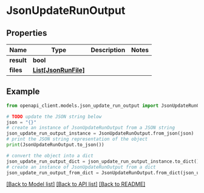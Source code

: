 # JsonUpdateRunOutput


## Properties

Name | Type | Description | Notes
------------ | ------------- | ------------- | -------------
**result** | **bool** |  | 
**files** | [**List[JsonRunFile]**](JsonRunFile.md) |  | 

## Example

```python
from openapi_client.models.json_update_run_output import JsonUpdateRunOutput

# TODO update the JSON string below
json = "{}"
# create an instance of JsonUpdateRunOutput from a JSON string
json_update_run_output_instance = JsonUpdateRunOutput.from_json(json)
# print the JSON string representation of the object
print(JsonUpdateRunOutput.to_json())

# convert the object into a dict
json_update_run_output_dict = json_update_run_output_instance.to_dict()
# create an instance of JsonUpdateRunOutput from a dict
json_update_run_output_from_dict = JsonUpdateRunOutput.from_dict(json_update_run_output_dict)
```
[[Back to Model list]](../README.md#documentation-for-models) [[Back to API list]](../README.md#documentation-for-api-endpoints) [[Back to README]](../README.md)


